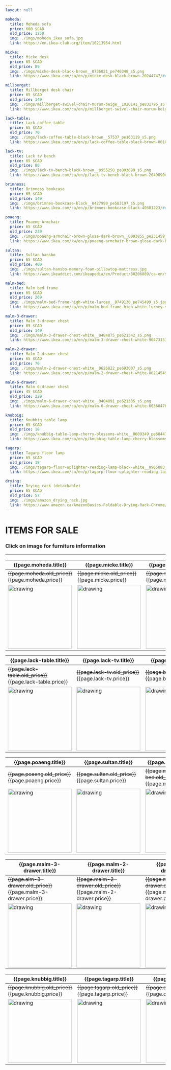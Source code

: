 ```yaml
---
layout: null

moheda: 
  title: Moheda sofa
  price: 600 $CAD
  old_price: 1250
  img: ./imgs/moheda_ikea_sofa.jpg
  link: https://en.ikea-club.org/item/10213954.html

micke: 
  title: Micke desk
  price: 65 $CAD
  old_price: 89
  img: ./imgs/micke-desk-black-brown__0736021_pe740348_s5.png
  link: https://www.ikea.com/ca/en/p/micke-desk-black-brown-20244747/#content

millberget:
  title: Millberget desk chair
  price: 65 $CAD
  old_price: 149
  img: ./imgs/millberget-swivel-chair-murum-beige__1020141_pe831795_s5.png
  link: https://www.ikea.com/ca/en/p/millberget-swivel-chair-murum-beige-90489393/#content

lack-table:
  title: Lack coffee table
  price: 65 $CAD
  old_price: 70
  img: ./imgs/lack-coffee-table-black-brown__57537_pe163119_s5.png
  link: https://www.ikea.com/ca/en/p/lack-coffee-table-black-brown-00104291/

lack-tv:
  title: Lack tv bench
  price: 65 $CAD
  old_price: 80
  img: ./imgs/lack-tv-bench-black-brown__0955258_pe803699_s5.png
  link: https://www.ikea.com/ca/en/p/lack-tv-bench-black-brown-20498904/

brimness:
  title: Brimness bookcase
  price: 65 $CAD
  old_price: 149
  img: ./imgs/brimnes-bookcase-black__0427999_pe583197_s5.png
  link: https://www.ikea.com/ca/en/p/brimnes-bookcase-black-40301223/#content

poaeng:
  title: Poaeng Armchair
  price: 65 $CAD
  old_price: 239
  img: ./imgs/poaeng-armchair-brown-glose-dark-brown__0093855_pe231459_s5.png
  link: https://www.ikea.com/kw/en/p/poaeng-armchair-brown-glose-dark-brown-s89860765/

sultan:
  title: Sultan hansbo
  price: 65 $CAD
  old_price: 400
  img: ./imgs/sultan-hansbo-memory-foam-pillowtop-mattress.jpg
  link: https://www.ikeaddict.com/ikeapedia/en/Product/80206889/ca-en/sultan-hansbo-memory-foam-pillowtop-mattress-white-light-gray/Entry/

malm-bed:
  title: Malm bed frame
  price: 65 $CAD
  old_price: 269
  img: ./imgs/malm-bed-frame-high-white-luroey__0749130_pe745499_s5.jpg
  link: https://www.ikea.com/ca/en/p/malm-bed-frame-high-white-luroey-s29009482/#content

malm-3-drawer:
  title: Malm 3-drawer chest
  price: 65 $CAD
  old_price: 149
  img: ./imgs/malm-3-drawer-chest-white__0484875_pe621342_s5.png
  link: https://www.ikea.com/ca/en/p/malm-3-drawer-chest-white-90473151/

malm-2-drawer:
  title: Malm 2-drawer chest
  price: 65 $CAD
  old_price: 70
  img: ./imgs/malm-2-drawer-chest-white__0626822_pe693007_s5.png
  link: https://www.ikea.com/ca/en/p/malm-2-drawer-chest-white-80214549/#content

malm-6-drawer:
  title: Malm 6-drawer chest
  price: 45 $CAD
  old_price: 229
  img: ./imgs/malm-6-drawer-chest-white__0484891_pe621335_s5.png
  link: https://www.ikea.com/ca/en/p/malm-6-drawer-chest-white-60360476/#content

knubbig:
  title: Knubbig table lamp
  price: 65 $CAD
  old_price: 18
  img: ./imgs/knubbig-table-lamp-cherry-blossoms-white__0609349_pe684470_s5.png
  link: https://www.ikea.com/ca/en/p/knubbig-table-lamp-cherry-blossoms-white-40222339/

tagarp:
  title: Tagarp floor lamp
  price: 65 $CAD
  old_price: 18
  img: ./imgs/tagarp-floor-uplighter-reading-lamp-black-white__0965083_pe809330_s5.png
  link: https://www.ikea.com/ca/en/p/tagarp-floor-uplighter-reading-lamp-black-white-70486395/

drying:
  title: Drying rack (detachable)
  price: 65 $CAD
  old_price: 57
  img: ./imgs/amazon_drying_rack.jpg
  link: https://www.amazon.ca/AmazonBasics-Foldable-Drying-Rack-Chrome/dp/B00H7P1GPO?th=1
---
```



# ITEMS FOR SALE
### Click on image for furniture information

---


| {{page.moheda.title}} | {{page.micke.title}} | {{page.millberget.title}} |
|---|---|---|
| ~~{{page.moheda.old_price}}~~ {{page.moheda.price}} | ~~{{page.micke.old_price}}~~ {{page.micke.price}} | ~~{{page.micke.old_price}}~~ {{page.micke.price}} |
| [<img src="{{page.moheda.img}}" alt="drawing" style="width:200px;"/>]({{page.moheda.link}}) | [<img src="{{page.micke.img}}" alt="drawing" style="width:200px;"/>]({{page.micke.link}}) | [<img src="{{page.millberget.img}}" alt="drawing" style="width:200px;"/>]({{page.millberget.link}}) |


| {{page.lack-table.title}} | {{page.lack-tv.title}} | {{page.brimness.title}} |
|---|---|---|
| ~~{{page.lack-table.old_price}}~~ {{page.lack-table.price}} | ~~{{page.lack-tv.old_price}}~~ {{page.lack-tv.price}} | ~~{{page.brimness.old_price}}~~ {{page.brimness.price}} |
| [<img src="{{page.lack-table.img}}" alt="drawing" style="width:200px;"/>]({{page.lack-table.link}}) | [<img src="{{page.lack-tv.img}}" alt="drawing" style="width:200px;"/>]({{page.lack-tv.link}}) | [<img src="{{page.brimness.img}}" alt="drawing" style="width:200px;"/>]({{page.brimness.link}}) |

| {{page.poaeng.title}} | {{page.sultan.title}} | {{page.malm-bed.title}} |
|---|---|---|
| ~~{{page.poaeng.old_price}}~~ {{page.poaeng.price}} | ~~{{page.sultan.old_price}}~~ {{page.sultan.price}} | ~~{{page.malm-bed.old_price}}~~ {{page.malm-bed.price}} |
| [<img src="{{page.poaeng.img}}" alt="drawing" style="width:200px;"/>]({{page.poaeng.link}}) | [<img src="{{page.sultan.img}}" alt="drawing" style="width:200px;"/>]({{page.sultan.link}}) | [<img src="{{page.malm-bed.img}}" alt="drawing" style="width:200px;"/>]({{page.malm-bed.link}}) |

| {{page.malm-3-drawer.title}} | {{page.malm-2-drawer.title}} | {{page.malm-6-drawer.title}} |
|---|---|---|
| ~~{{page.alm-3-drawer.old_price}}~~ {{page.malm-3-drawer.price}} | ~~{{page.malm-2-drawer.old_price}}~~ {{page.malm-2-drawer.price}} | ~~{{page.malm-6-drawer.old_price}}~~ {{page.malm-6-drawer.price}} |
| [<img src="{{page.malm-3-drawer.img}}" alt="drawing" style="width:200px;"/>]({{page.malm-3-drawer.link}}) | [<img src="{{page.malm-2-drawer.img}}" alt="drawing" style="width:200px;"/>]({{page.malm-2-drawer.link}}) | [<img src="{{page.malm-6-drawer.img}}" alt="drawing" style="width:200px;"/>]({{page.malm-6-drawer.link}}) |

| {{page.knubbig.title}} | {{page.tagarp.title}} | {{page.drying.title}} |
|---|---|---|
| ~~{{page.knubbig.old_price}}~~ {{page.knubbig.price}} | ~~{{page.tagarp.old_price}}~~ {{page.tagarp.price}} | ~~{{page.drying.old_price}}~~ {{page.drying.price}} |
| [<img src="{{page.knubbig.img}}" alt="drawing" style="width:200px;"/>]({{page.knubbig.link}}) | [<img src="{{page.tagarp.img}}" alt="drawing" style="width:200px;"/>]({{page.tagarp.link}}) | [<img src="{{page.drying.img}}" alt="drawing" style="width:200px;"/>]({{page.drying.link}}) |


<!-- - Sultan hansbo https://www.ikeaddict.com/ikeapedia/en/Product/80206889/ca-en/sultan-hansbo-memory-foam-pillowtop-mattress-white-light-gray/Entry/ ![Missing image!](./imgs/sultan-hansbo-memory-foam-pillowtop-mattress.jpg) -->

<!-- - Malm bed frame https://www.ikea.com/ca/en/p/malm-bed-frame-high-white-luroey-s29009482/#content ![Missing image!](./imgs/malm-bed-frame-high-white-luroey__0749130_pe745499_s5.jpg) -->

<!-- - Malm 3-drawer chest https://www.ikea.com/ca/en/p/malm-3-drawer-chest-white-90473151/ ![Missing image!](./imgs/malm-3-drawer-chest-white__0484875_pe621342_s5.png) -->

<!-- - Malm 2-drawer chest https://www.ikea.com/ca/en/p/malm-2-drawer-chest-white-80214549/#content ![Missing image!](./imgs/malm-2-drawer-chest-white__0626822_pe693007_s5.png) -->

<!-- - Malm 6-drawer chest https://www.ikea.com/ca/en/p/malm-6-drawer-chest-white-60360476/#content ![Missing image!](./imgs/malm-6-drawer-chest-white__0484891_pe621335_s5.png) -->

<!-- - Knubbig table lamp https://www.ikea.com/ca/en/p/knubbig-table-lamp-cherry-blossoms-white-40222339/ ![Missing image!](./imgs/knubbig-table-lamp-cherry-blossoms-white__0609349_pe684470_s5.png) -->

<!-- - 3x Tagarp floor lamp https://www.ikea.com/ca/en/p/tagarp-floor-uplighter-reading-lamp-black-white-70486395/ ![Missing image!](./imgs/tagarp-floor-uplighter-reading-lamp-black-white__0965083_pe809330_s5.png) -->

<!-- - (detachable) drying rack https://www.amazon.ca/AmazonBasics-Foldable-Drying-Rack-Chrome/dp/B00H7P1GPO?th=1 ![Missing image!](./imgs/amazon_drying_rack.jpg) -->

<!-- - Moheda sofa https://en.ikea-club.org/item/10213954.html ![Missing image!](./imgs/moheda_ikea_sofa.jpg) -->

<!-- - Micke desk https://www.ikea.com/ca/en/p/micke-desk-black-brown-20244747/#content ![Missing image!](./imgs/micke-desk-black-brown__0736021_pe740348_s5.png) -->

<!-- - Millberget desk chair https://www.ikea.com/ca/en/p/millberget-swivel-chair-murum-beige-90489393/#content ![Missing image!](./imgs/millberget-swivel-chair-murum-beige__1020141_pe831795_s5.png) -->

<!-- - Lack coffee table https://www.ikea.com/ca/en/p/lack-coffee-table-black-brown-00104291/ ![Missing image!](./imgs/lack-coffee-table-black-brown__57537_pe163119_s5.png) -->

<!-- - Lack tv bench https://www.ikea.com/ca/en/p/lack-tv-bench-black-brown-20498904/ ![Missing image!](./imgs/lack-tv-bench-black-brown__0955258_pe803699_s5.png) -->

<!-- - Brimness bookcase https://www.ikea.com/ca/en/p/brimnes-bookcase-black-40301223/#content ![Missing image!](./imgs/brimnes-bookcase-black__0427999_pe583197_s5.png) -->

<!-- - Poaeng Armchair https://www.ikea.com/kw/en/p/poaeng-armchair-brown-glose-dark-brown-s89860765/ ![Missing image!](./imgs/poaeng-armchair-brown-glose-dark-brown__0093855_pe231459_s5.png) -->
